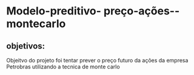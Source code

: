# Modelo-preditivo- preço-ações--montecarlo
## objetivos: 
Objeitvo do projeto foi tentar prever o preço futuro da ações da empresa Petrobras utilizando a tecnica de monte carlo
